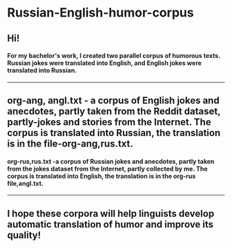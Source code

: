 # Russian-English-humor-corpus
## Hi!
#### For my bachelor's work, I created two parallel corpus of humorous texts. Russian jokes were translated into English, and English jokes were translated into Russian.
---
org-ang, angl.txt - a corpus of English jokes and anecdotes, partly taken from the Reddit dataset, partly-jokes and stories from the Internet. The corpus is translated into Russian, the translation is in the file-org-ang,rus.txt. 
---
#### org-rus,rus.txt -a corpus of Russian jokes and anecdotes, partly taken from the jokes dataset from the Internet, partly collected by me. The corpus is translated into English, the translation is in the org-rus file,angl.txt. 
---
## I hope these corpora will help linguists develop automatic translation of humor and improve its quality!
